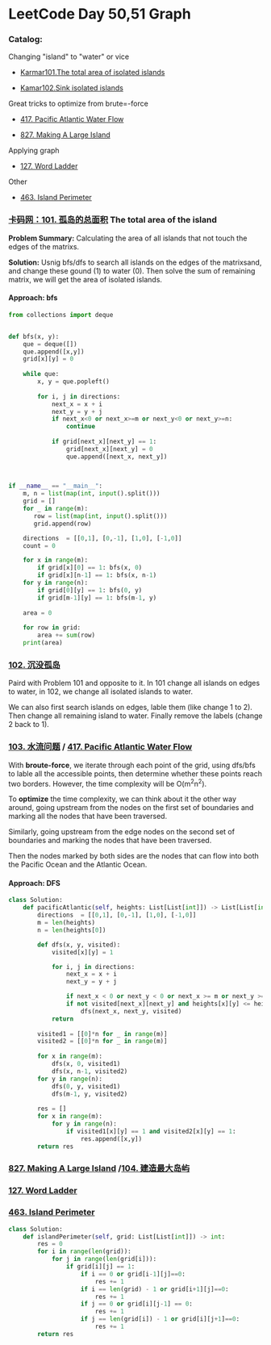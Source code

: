 # LeetCode Day 50,51 Graph



### Catalog:

Changing "island" to "water" or vice

- [Karmar101.The total area of isolated islands](#problem1)

- [Kamar102.Sink isolated islands](#problem2)

Great tricks to optimize from brute=-force

- [417. Pacific Atlantic Water Flow](#problem3)

- [827. Making A Large Island](#problem4)

Applying graph

- [127. Word Ladder](#problem5)

Other

- [463. Island Perimeter](#problem5)



### [卡码网：101. 孤岛的总面积](https://kamacoder.com/problempage.php?pid=1173)  The total area of the island<a name="problem1"></a>

**Problem Summary:** Calculating the area of all islands that not touch the edges of the matrixs.

**Solution:** Usnig bfs/dfs to search all islands on the edges of the matrixsand, and change these gound (1) to water (0). Then solve the sum of remaining matrix, we will get the area of isolated islands.

#### **Approach: bfs**

```python
from collections import deque


def bfs(x, y):
    que = deque([])
    que.append([x,y])
    grid[x][y] = 0
    
    while que:
        x, y = que.popleft()
        
        for i, j in directions:
            next_x = x + i
            next_y = y + j
            if next_x<0 or next_x>=m or next_y<0 or next_y>=n:
                continue
            
            if grid[next_x][next_y] == 1:
                grid[next_x][next_y] = 0
                que.append([next_x, next_y])
    
    

if __name__ == "__main__":
    m, n = list(map(int, input().split()))
    grid = []
    for _ in range(m):
       row = list(map(int, input().split()))
       grid.append(row)

    directions  = [[0,1], [0,-1], [1,0], [-1,0]]
    count = 0

    for x in range(m):
        if grid[x][0] == 1: bfs(x, 0)
        if grid[x][n-1] == 1: bfs(x, n-1)
    for y in range(n):
        if grid[0][y] == 1: bfs(0, y)
        if grid[m-1][y] == 1: bfs(m-1, y)
    
    area = 0
    
    for row in grid:
        area += sum(row)
    print(area)
```



### [102. 沉没孤岛](https://kamacoder.com/problempage.php?pid=1174)<a name="problem2"></a>

Paird with Problem 101 and opposite to it. In 101 change all islands on edges to water, in 102, we change all isolated islands to water. 

We can also first search islands on edges, lable them (like change 1 to 2). Then change all remaining island to water. Finally remove the labels (change 2 back to 1).



### [103. 水流问题](https://kamacoder.com/problempage.php?pid=1175) / [417. Pacific Atlantic Water Flow](https://leetcode.com/problems/pacific-atlantic-water-flow) <a name="problem3"></a>

With **broute-force**, we iterate through each point of the grid, using dfs/bfs to lable all the accessible points, then determine whether these points reach two borders. However, the time complexity will be O(m<sup>2</sup>n<sup>2</sup>).

To **optimize** the time complexity, we can think about it the other way around, going upstream from the nodes on the first set of boundaries and marking all the nodes that have been traversed.

Similarly, going upstream from the edge nodes on the second set of boundaries and marking the nodes that have been traversed.

Then the nodes marked by both sides are the nodes that can flow into both the Pacific Ocean and the Atlantic Ocean.

#### Approach: DFS

```python
class Solution:
    def pacificAtlantic(self, heights: List[List[int]]) -> List[List[int]]:
        directions  = [[0,1], [0,-1], [1,0], [-1,0]]
        m = len(heights)
        n = len(heights[0])

        def dfs(x, y, visited):
            visited[x][y] = 1

            for i, j in directions:
                next_x = x + i
                next_y = y + j

                if next_x < 0 or next_y < 0 or next_x >= m or next_y >= n: continue
                if not visited[next_x][next_y] and heights[x][y] <= heights[next_x][next_y]: 
                    dfs(next_x, next_y, visited)
            return
        
        visited1 = [[0]*n for _ in range(m)]
        visited2 = [[0]*n for _ in range(m)]
        
        for x in range(m):
            dfs(x, 0, visited1)
            dfs(x, n-1, visited2)
        for y in range(n):
            dfs(0, y, visited1)
            dfs(m-1, y, visited2)
        
        res = []
        for x in range(m):
            for y in range(n):
                if visited1[x][y] == 1 and visited2[x][y] == 1:
                    res.append([x,y])
        return res
```



### [827. Making A Large Island](https://leetcode.com/problems/making-a-large-island/) /[104. 建造最大岛屿](https://kamacoder.com/problempage.php?pid=1176) <a name="problem4"></a>





### [127. Word Ladder](https://leetcode.com/problems/word-ladder/) <a name="problem5"></a>



### [463. Island Perimeter](https://leetcode.com/problems/island-perimeter/) <a name="problem6"></a>

```python
class Solution:
    def islandPerimeter(self, grid: List[List[int]]) -> int:
        res = 0
        for i in range(len(grid)):
            for j in range(len(grid[i])):
                if grid[i][j] == 1:
                    if i == 0 or grid[i-1][j]==0:
                        res += 1
                    if i == len(grid) - 1 or grid[i+1][j]==0:
                        res += 1
                    if j == 0 or grid[i][j-1] == 0:
                        res += 1
                    if j == len(grid[i]) - 1 or grid[i][j+1]==0:
                        res += 1
        return res
```

